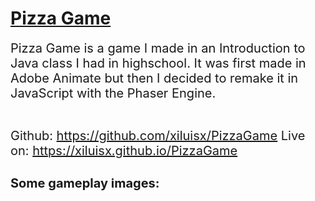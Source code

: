 # <ins>Pizza Game</ins>
<div style="font-size:20px">
Pizza Game is a game I made in an Introduction to Java class I had in highschool. It was first made in Adobe Animate but then I decided to remake it in JavaScript with the Phaser Engine.
    
<br />
<br />

Github: https://github.com/xiluisx/PizzaGame
Live on: https://xiluisx.github.io/PizzaGame

#### Some gameplay images:

</div>
